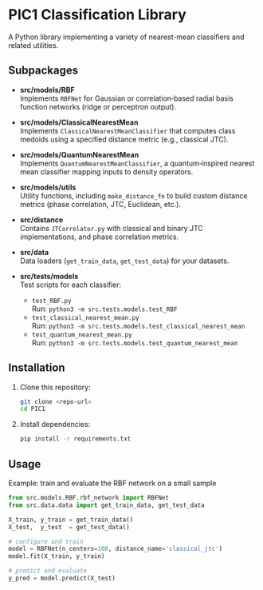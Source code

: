 # PIC1 Classification Library

A Python library implementing a variety of nearest-mean classifiers and related utilities.

## Subpackages

- **src/models/RBF**  
  Implements `RBFNet` for Gaussian or correlation‐based radial basis function networks (ridge or perceptron output).

- **src/models/ClassicalNearestMean**  
  Implements `ClassicalNearestMeanClassifier` that computes class medoids using a specified distance metric (e.g., classical JTC).

- **src/models/QuantumNearestMean**  
  Implements `QuantumNearestMeanClassifier`, a quantum‐inspired nearest mean classifier mapping inputs to density operators.

- **src/models/utils**  
  Utility functions, including `make_distance_fn` to build custom distance metrics (phase correlation, JTC, Euclidean, etc.).

- **src/distance**  
  Contains `JTCorrelator.py` with classical and binary JTC implementations, and phase correlation metrics.

- **src/data**  
  Data loaders (`get_train_data`, `get_test_data`) for your datasets.

- **src/tests/models**  
  Test scripts for each classifier:
  - `test_RBF.py`  
    Run: `python3 -m src.tests.models.test_RBF`
  - `test_classical_nearest_mean.py`  
    Run: `python3 -m src.tests.models.test_classical_nearest_mean`
  - `test_quantum_nearest_mean.py`  
    Run: `python3 -m src.tests.models.test_quantum_nearest_mean`

## Installation

1. Clone this repository:
   ```bash
   git clone <repo-url>
   cd PIC1
   ```
2. Install dependencies:
   ```bash
   pip install -r requirements.txt
   ```

## Usage

Example: train and evaluate the RBF network on a small sample
```python
from src.models.RBF.rbf_network import RBFNet
from src.data.data import get_train_data, get_test_data

X_train, y_train = get_train_data()
X_test,  y_test  = get_test_data()

# configure and train
model = RBFNet(n_centers=100, distance_name='classical_jtc')
model.fit(X_train, y_train)

# predict and evaluate
y_pred = model.predict(X_test)
```